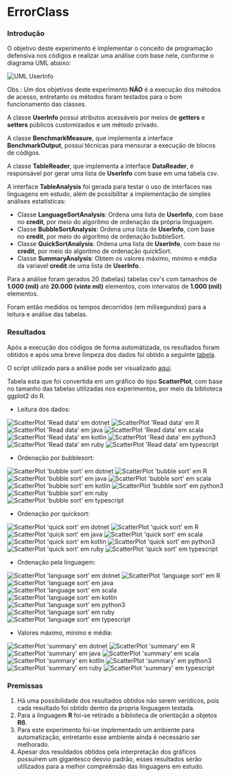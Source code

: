 # ErrorClass

### Introdução

O objetivo deste experimento é implementar o conceito de programação defensiva nos códigos e realizar uma análise com base nele, conforme o diagrama UML abaixo:

![UML UserInfo](https://raw.githubusercontent.com/PedroDrim/Benchmark-Languages/master/outputs/errorclass/errorclass.png)

Obs.: Um dos objetivos deste experimento **NÃO** é a execução dos métodos de acesso, entretanto os métodos foram testados para o bom funcionamento das classes.

A classe **UserInfo** possui atributos acessáveis por meios de **getters** e **setters** públicos customizados e um método privado. 

A classe **BenchmarkMeasure**, que implementa a interface **BenchmarkOutput**, possui técnicas para mensurar a execução de blocos de códigos. 

A classe **TableReader**, que implementa a interface **DataReader**, é responsável por gerar uma lista de **UserInfo** com base em uma tabela csv.

A interface **TableAnalysis** foi gerada para testar o uso de interfaces nas linguagens em estudo, além de possibilitar a implementação de simples análises estatísticas:

* Classe **LanguageSortAnalysis**: Ordena uma lista de **UserInfo**, com base no **credit**, por meio do algorítmo de ordenação da própria linguagem.
* Classe **BubbleSortAnalysis**: Ordena uma lista de **UserInfo**, com base no **credit**, por meio do algorítmo de ordenação bubbleSort.
* Classe **QuickSortAnalysis**: Ordena uma lista de **UserInfo**, com base no **credit**, por meio do algorítmo de ordenação quickSort.
* Classe **SummaryAnalysis**: Obtem os valores máximo, mínimo e média da variavel **credit** de uma lista de **UserInfo**.

Para a análise foram gerados 20 (tabelas) tabelas csv's com tamanhos de **1.000 (mil)** até **20.000 (vinte mil)** elementos, com intervalos de **1.000 (mil)** elementos.

Foram então medidos os tempos decorridos (em milisegundos) para a leitura e análise das tabelas.

### Resultados

Após a execução dos códigos de forma automátizada, os resultados foram obtidos e após uma breve limpeza dos dados foi obtido a seguinte [tabela](https://github.com/PedroDrim/Benchmark-Languages/blob/master/outputs/errorclass/output/LanguageResult.csv).

O script utilizado para a análise pode ser visualizado [aqui](https://github.com/PedroDrim/Benchmark-Languages/blob/master/outputs/inputclass/inputclass_graph.r).

Tabela esta que foi convertida em um gráfico do tipo **ScatterPlot**, com base no tamanho das tabelas utilizadas nos experimentos, por meio da biblioteca ggplot2 do R.

* Leitura dos dados:

![ScatterPlot 'Read data' em dotnet](https://raw.githubusercontent.com/PedroDrim/Benchmark-Languages/master/outputs/errorclass/output/plots/dotnet_Read.png)
![ScatterPlot 'Read data' em R](https://raw.githubusercontent.com/PedroDrim/Benchmark-Languages/master/outputs/errorclass/output/plots/R_Read.png)
![ScatterPlot 'Read data' em java](https://raw.githubusercontent.com/PedroDrim/Benchmark-Languages/master/outputs/errorclass/output/plots/java_Read.png)
![ScatterPlot 'Read data' em scala](https://raw.githubusercontent.com/PedroDrim/Benchmark-Languages/master/outputs/errorclass/output/plots/scala_Read.png)
![ScatterPlot 'Read data' em kotlin](https://raw.githubusercontent.com/PedroDrim/Benchmark-Languages/master/outputs/errorclass/output/plots/kotlin_Read.png)
![ScatterPlot 'Read data' em python3](https://raw.githubusercontent.com/PedroDrim/Benchmark-Languages/master/outputs/errorclass/output/plots/python3_Read.png)
![ScatterPlot 'Read data' em ruby](https://raw.githubusercontent.com/PedroDrim/Benchmark-Languages/master/outputs/errorclass/output/plots/ruby_Read.png)
![ScatterPlot 'Read data' em typescript](https://raw.githubusercontent.com/PedroDrim/Benchmark-Languages/master/outputs/errorclass/output/plots/typescript_Read.png)

* Ordenação por bubblesort:

![ScatterPlot 'bubble sort' em dotnet](https://raw.githubusercontent.com/PedroDrim/Benchmark-Languages/master/outputs/errorclass/output/plots/dotnet_BubbleAnalyse.png)
![ScatterPlot 'bubble sort' em R](https://raw.githubusercontent.com/PedroDrim/Benchmark-Languages/master/outputs/errorclass/output/plots/R_BubbleAnalyse.png)
![ScatterPlot 'bubble sort' em java](https://raw.githubusercontent.com/PedroDrim/Benchmark-Languages/master/outputs/errorclass/output/plots/java_BubbleAnalyse.png)
![ScatterPlot 'bubble sort' em scala](https://raw.githubusercontent.com/PedroDrim/Benchmark-Languages/master/outputs/errorclass/output/plots/scala_BubbleAnalyse.png)
![ScatterPlot 'bubble sort' em kotlin](https://raw.githubusercontent.com/PedroDrim/Benchmark-Languages/master/outputs/errorclass/output/plots/kotlin_BubbleAnalyse.png)
![ScatterPlot 'bubble sort' em python3](https://raw.githubusercontent.com/PedroDrim/Benchmark-Languages/master/outputs/errorclass/output/plots/python3_BubbleAnalyse.png)
![ScatterPlot 'bubble sort' em ruby](https://raw.githubusercontent.com/PedroDrim/Benchmark-Languages/master/outputs/errorclass/output/plots/ruby_BubbleAnalyse.png)
![ScatterPlot 'bubble sort' em typescript](https://raw.githubusercontent.com/PedroDrim/Benchmark-Languages/master/outputs/errorclass/output/plots/typescript_BubbleAnalyse.png)

* Ordenação por quicksort:

![ScatterPlot 'quick sort' em dotnet](https://raw.githubusercontent.com/PedroDrim/Benchmark-Languages/master/outputs/errorclass/output/plots/dotnet_QuickAnalyse.png)
![ScatterPlot 'quick sort' em R](https://raw.githubusercontent.com/PedroDrim/Benchmark-Languages/master/outputs/errorclass/output/plots/R_QuickAnalyse.png)
![ScatterPlot 'quick sort' em java](https://raw.githubusercontent.com/PedroDrim/Benchmark-Languages/master/outputs/errorclass/output/plots/java_QuickAnalyse.png)
![ScatterPlot 'quick sort' em scala](https://raw.githubusercontent.com/PedroDrim/Benchmark-Languages/master/outputs/errorclass/output/plots/scala_QuickAnalyse.png)
![ScatterPlot 'quick sort' em kotlin](https://raw.githubusercontent.com/PedroDrim/Benchmark-Languages/master/outputs/errorclass/output/plots/kotlin_QuickAnalyse.png)
![ScatterPlot 'quick sort' em python3](https://raw.githubusercontent.com/PedroDrim/Benchmark-Languages/master/outputs/errorclass/output/plots/python3_QuickAnalyse.png)
![ScatterPlot 'quick sort' em ruby](https://raw.githubusercontent.com/PedroDrim/Benchmark-Languages/master/outputs/errorclass/output/plots/ruby_QuickAnalyse.png)
![ScatterPlot 'quick sort' em typescript](https://raw.githubusercontent.com/PedroDrim/Benchmark-Languages/master/outputs/errorclass/output/plots/typescript_QuickAnalyse.png)

* Ordenação pela linguagem:

![ScatterPlot 'language sort' em dotnet](https://raw.githubusercontent.com/PedroDrim/Benchmark-Languages/master/outputs/errorclass/output/plots/dotnet_LanguageAnalyse.png)
![ScatterPlot 'language sort' em R](https://raw.githubusercontent.com/PedroDrim/Benchmark-Languages/master/outputs/errorclass/output/plots/R_LanguageAnalyse.png)
![ScatterPlot 'language sort' em java](https://raw.githubusercontent.com/PedroDrim/Benchmark-Languages/master/outputs/errorclass/output/plots/java_LanguageAnalyse.png)
![ScatterPlot 'language sort' em scala](https://raw.githubusercontent.com/PedroDrim/Benchmark-Languages/master/outputs/errorclass/output/plots/scala_LanguageAnalyse.png)
![ScatterPlot 'language sort' em kotlin](https://raw.githubusercontent.com/PedroDrim/Benchmark-Languages/master/outputs/errorclass/output/plots/kotlin_LanguageAnalyse.png)
![ScatterPlot 'language sort' em python3](https://raw.githubusercontent.com/PedroDrim/Benchmark-Languages/master/outputs/errorclass/output/plots/python3_LanguageAnalyse.png)
![ScatterPlot 'language sort' em ruby](https://raw.githubusercontent.com/PedroDrim/Benchmark-Languages/master/outputs/errorclass/output/plots/ruby_LanguageAnalyse.png)
![ScatterPlot 'language sort' em typescript](https://raw.githubusercontent.com/PedroDrim/Benchmark-Languages/master/outputs/errorclass/output/plots/typescript_LanguageAnalyse.png)

* Valores máximo, mínimo e média:

![ScatterPlot 'summary' em dotnet](https://raw.githubusercontent.com/PedroDrim/Benchmark-Languages/master/outputs/errorclass/output/plots/dotnet_SummaryAnalyse.png)
![ScatterPlot 'summary' em R](https://raw.githubusercontent.com/PedroDrim/Benchmark-Languages/master/outputs/errorclass/output/plots/R_SummaryAnalyse.png)
![ScatterPlot 'summary' em java](https://raw.githubusercontent.com/PedroDrim/Benchmark-Languages/master/outputs/errorclass/output/plots/java_SummaryAnalyse.png)
![ScatterPlot 'summary' em scala](https://raw.githubusercontent.com/PedroDrim/Benchmark-Languages/master/outputs/errorclass/output/plots/scala_SummaryAnalyse.png)
![ScatterPlot 'summary' em kotlin](https://raw.githubusercontent.com/PedroDrim/Benchmark-Languages/master/outputs/errorclass/output/plots/kotlin_SummaryAnalyse.png)
![ScatterPlot 'summary' em python3](https://raw.githubusercontent.com/PedroDrim/Benchmark-Languages/master/outputs/errorclass/output/plots/python3_SummaryAnalyse.png)
![ScatterPlot 'summary' em ruby](https://raw.githubusercontent.com/PedroDrim/Benchmark-Languages/master/outputs/errorclass/output/plots/ruby_SummaryAnalyse.png)
![ScatterPlot 'summary' em typescript](https://raw.githubusercontent.com/PedroDrim/Benchmark-Languages/master/outputs/errorclass/output/plots/typescript_SummaryAnalyse.png)

### Premissas

1. Há uma possibilidade dos resultados obtidos não serem verídicos, pois cada resultado foi obtido dentro da propria linguagem testada.
2. Para a linguagem **R** foi-se retirado a biblioteca de orientação a objetos **R6**. 
3. Para este experimento foi-se implementado um ambiente para automatização, entretanto esse ambiente ainda é necessário ser melhorado.
4. Apesar dos resuldados obtidos pela interpretação dos gráficos possuírem um gigantesco desvio padrão, esses resultados serão utilizados para a melhor compreênsão das linguagens em estudo.
